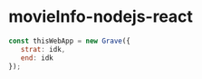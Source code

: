 # movieInfo-nodejs-react

```javascript
const thisWebApp = new Grave({
   strat: idk,
   end: idk
});
```
